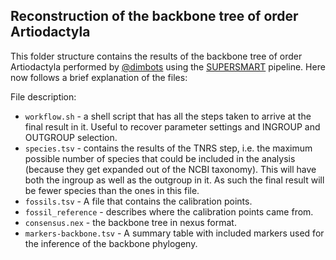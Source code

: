 Reconstruction of the backbone tree of order Artiodactyla
--------------

This folder structure contains the results of the backbone tree of order Artiodactyla
performed by [@dimbots](http://github.com/dimbots) using the [SUPERSMART](http://github.com/naturalis/supersmart)
pipeline. Here now follows a brief explanation of the files:

File description:

- `workflow.sh` - a shell script that has all the steps taken to arrive at the 
  final result in it. Useful to recover parameter settings and INGROUP and
  OUTGROUP selection.
- `species.tsv` - contains the results of the TNRS step, i.e. the maximum possible
  number of species that could be included in the analysis (because they get
  expanded out of the NCBI taxonomy). This will have both the ingroup as well as
  the outgroup in it. As such the final result will be fewer species than the 
  ones in this file.
- `fossils.tsv` - A file that contains the calibration points.
- `fossil_reference` - describes where the calibration points came from. 
- `consensus.nex` - the backbone tree in nexus format.
- `markers-backbone.tsv` - A summary table with included markers used for the inference of the backbone phylogeny.
